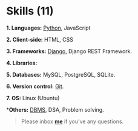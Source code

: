 # Skills (11)

**1. Languages:** [Python](https://github.com/sdshoriot/SD-Shoriot-Library/tree/master/01.%20Languages/Python), JavaScript

**2. Client-side:** HTML, CSS

**3. Frameworks:** [Django](https://github.com/sdshoriot/SD-Shoriot-Library/tree/master/03.%20Frameworks/Django), Django REST Framework.

**4. Libraries:**   

**5. Databases:** MySQL, PostgreSQL, SQLite.

**6. Version control:** [Git](https://github.com/sdshoriot/SD-Shoriot-Library/tree/master/06.%20Version%20control/Git).

**7. OS:** Linux (Ubuntu) 

***Others:** [DBMS](), DSA, Problem solving.

> Please inbox **[me](https://www.facebook.com/shoriot)** if you've any questions. 